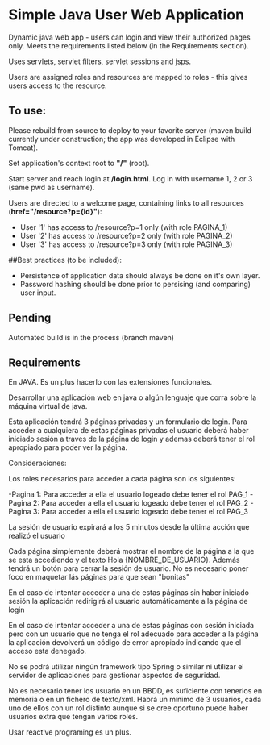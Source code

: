 # Simple Java User Web Application
Dynamic java web app - users can login and view their authorized pages only. Meets the requirements listed below (in the Requirements section).

Uses servlets, servlet filters, servlet sessions and jsps.

Users are assigned roles and resources are mapped to roles - this gives users access to the resource.

## To use:

Please rebuild from source to deploy to your favorite server (maven build currently under construction; the app was developed in Eclipse with Tomcat).

Set application's context root to **"/"** (root).

Start server and reach login at **/login.html**. Log in with username 1, 2 or 3 (same pwd as username).

Users are directed to a welcome page, containing links to all resources (**href="/resource?p={id}"**):

 - User '1' has access to /resource?p=1 only (with role PAGINA_1)
 - User '2' has access to /resource?p=2 only (with role PAGINA_2)
 - User '3' has access to /resource?p=3 only (with role PAGINA_3)

##Best practices (to be included):

 - Persistence of application data should always be done on it's own layer.
 - Password hashing should be done prior to persising (and comparing) user input.

## Pending
Automated build is in the process (branch maven)

## Requirements
En JAVA. Es un plus hacerlo con las extensiones funcionales.
 
Desarrollar una aplicación web en java o algún lenguaje que corra sobre la máquina virtual de java. 
 
Esta aplicación tendrá 3 páginas privadas y un formulario de login.  Para acceder a cualquiera de estas páginas privadas el usuario deberá haber iniciado sesión a traves de la página de login y ademas deberá tener el rol apropiado para poder ver la página.
 
Consideraciones:

Los roles necesarios para acceder a cada página son los siguientes:

-Pagina 1: Para acceder a ella el usuario logeado debe tener el rol PAG_1
-Pagina 2: Para acceder a ella el usuario logeado debe tener el rol PAG_2
-Pagina 3: Para acceder a ella el usuario logeado debe tener el rol PAG_3

La sesión de usuario expirará a los 5 minutos desde la última acción que realizó el usuario

Cada página simplemente deberá mostrar el nombre de la página a la que se esta accediendo y el texto Hola {NOMBRE_DE_USUARIO}. Además tendrá un botón para cerrar la sesión de usuario. No es necesario poner foco en maquetar lás páginas para que sean "bonitas"

En el caso de intentar acceder a una de estas páginas sin haber iniciado sesión la aplicación redirigirá al usuario automáticamente a la página de login

En el caso de intentar acceder a una de estas páginas con sesión iniciada pero con un usuario que no tenga el rol adecuado para acceder a la página la aplicación devolverá un código de error apropiado indicando que el acceso esta denegado.

No se podrá utilizar ningún framework tipo Spring o similar ni utilizar el servidor de aplicaciones para gestionar aspectos de seguridad.

No es necesario tener los usuario en un BBDD, es suficiente con tenerlos en memoria o en un fichero de texto/xml.
Habrá un mínimo de 3 usuarios, cada uno de ellos con un rol distinto aunque si se cree oportuno puede haber usuarios extra que tengan varios roles.

Usar reactive programing es un plus.
